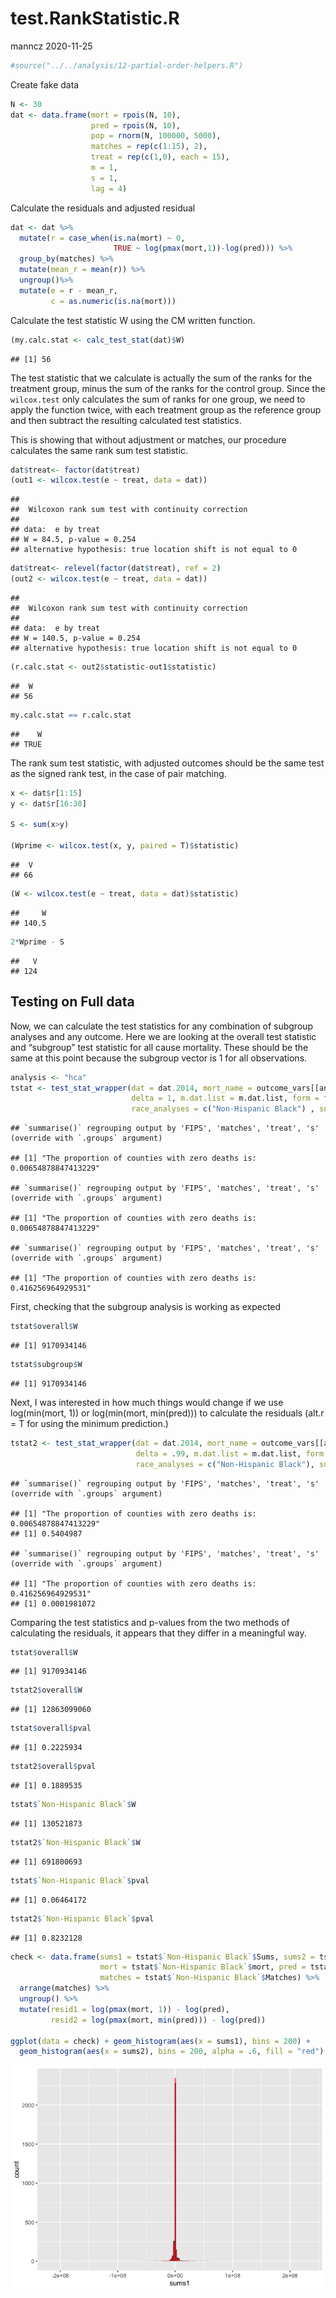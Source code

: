 test.RankStatistic.R
================
manncz
2020-11-25

``` r
#source("../../analysis/12-partial-order-helpers.R")
```

Create fake data

``` r
N <- 30
dat <- data.frame(mort = rpois(N, 10),
                  pred = rpois(N, 10),
                  pop = rnorm(N, 100000, 5000),
                  matches = rep(c(1:15), 2),
                  treat = rep(c(1,0), each = 15),
                  m = 1,
                  s = 1,
                  lag = 4)
```

Calculate the residuals and adjusted residual

``` r
dat <- dat %>%
  mutate(r = case_when(is.na(mort) ~ 0,
                       TRUE ~ log(pmax(mort,1))-log(pred))) %>%
  group_by(matches) %>%
  mutate(mean_r = mean(r)) %>%
  ungroup()%>%
  mutate(e = r - mean_r,
         c = as.numeric(is.na(mort)))
```

Calculate the test statistic W using the CM written function.

``` r
(my.calc.stat <- calc_test_stat(dat)$W)
```

    ## [1] 56

The test statistic that we calculate is actually the sum of the ranks
for the treatment group, minus the sum of the ranks for the control
group. Since the `wilcox.test` only calculates the sum of ranks for one
group, we need to apply the function twice, with each treatment group as
the reference group and then subtract the resulting calculated test
statistics.

This is showing that without adjustment or matches, our procedure
calculates the same rank sum test statistic.

``` r
dat$treat<- factor(dat$treat)
(out1 <- wilcox.test(e ~ treat, data = dat))
```

    ## 
    ##  Wilcoxon rank sum test with continuity correction
    ## 
    ## data:  e by treat
    ## W = 84.5, p-value = 0.254
    ## alternative hypothesis: true location shift is not equal to 0

``` r
dat$treat<- relevel(factor(dat$treat), ref = 2)
(out2 <- wilcox.test(e ~ treat, data = dat))
```

    ## 
    ##  Wilcoxon rank sum test with continuity correction
    ## 
    ## data:  e by treat
    ## W = 140.5, p-value = 0.254
    ## alternative hypothesis: true location shift is not equal to 0

``` r
(r.calc.stat <- out2$statistic-out1$statistic)
```

    ##  W 
    ## 56

``` r
my.calc.stat == r.calc.stat
```

    ##    W 
    ## TRUE

The rank sum test statistic, with adjusted outcomes should be the same
test as the signed rank test, in the case of pair matching.

``` r
x <- dat$r[1:15]
y <- dat$r[16:30]

S <- sum(x>y)

(Wprime <- wilcox.test(x, y, paired = T)$statistic)   
```

    ##  V 
    ## 66

``` r
(W <- wilcox.test(e ~ treat, data = dat)$statistic)
```

    ##     W 
    ## 140.5

``` r
2*Wprime - S
```

    ##   V 
    ## 124

## Testing on Full data

Now, we can calculate the test statistics for any combination of
subgroup analyses and any outcome. Here we are looking at the overall
test statistic and “subgroup” test statistic for all cause mortality.
These should be the same at this point because the subgroup vector is 1
for all observations.

``` r
analysis <- "hca"
tstat <- test_stat_wrapper(dat = dat.2014, mort_name = outcome_vars[[analysis]], var_names = var_list[[analysis]],
                           delta = 1, m.dat.list = m.dat.list, form = form,
                           race_analyses = c("Non-Hispanic Black") , subgroup = T, overall = T, alt.r = F)
```

    ## `summarise()` regrouping output by 'FIPS', 'matches', 'treat', 's' (override with `.groups` argument)

    ## [1] "The proportion of counties with zero deaths is: 0.00654878847413229"

    ## `summarise()` regrouping output by 'FIPS', 'matches', 'treat', 's' (override with `.groups` argument)

    ## [1] "The proportion of counties with zero deaths is: 0.00654878847413229"

    ## `summarise()` regrouping output by 'FIPS', 'matches', 'treat', 's' (override with `.groups` argument)

    ## [1] "The proportion of counties with zero deaths is: 0.416256964929531"

First, checking that the subgroup analysis is working as expected

``` r
tstat$overall$W
```

    ## [1] 9170934146

``` r
tstat$subgroup$W
```

    ## [1] 9170934146

Next, I was interested in how much things would change if we use
log(min(mort, 1)) or log(min(mort, min(pred))) to calculate the
residuals (alt.r = T for using the minimum prediction.)

``` r
tstat2 <- test_stat_wrapper(dat = dat.2014, mort_name = outcome_vars[[analysis]], var_names = var_list[[analysis]],
                            delta = .99, m.dat.list = m.dat.list, form = form,
                            race_analyses = c("Non-Hispanic Black"), subgroup = F, overall = T, alt.r = T)
```

    ## `summarise()` regrouping output by 'FIPS', 'matches', 'treat', 's' (override with `.groups` argument)

    ## [1] "The proportion of counties with zero deaths is: 0.00654878847413229"
    ## [1] 0.5404987

    ## `summarise()` regrouping output by 'FIPS', 'matches', 'treat', 's' (override with `.groups` argument)

    ## [1] "The proportion of counties with zero deaths is: 0.416256964929531"
    ## [1] 0.0001981072

Comparing the test statistics and p-values from the two methods of
calculating the residuals, it appears that they differ in a meaningful
way.

``` r
tstat$overall$W
```

    ## [1] 9170934146

``` r
tstat2$overall$W
```

    ## [1] 12863099060

``` r
tstat$overall$pval
```

    ## [1] 0.2225934

``` r
tstat2$overall$pval
```

    ## [1] 0.1889535

``` r
tstat$`Non-Hispanic Black`$W
```

    ## [1] 130521873

``` r
tstat2$`Non-Hispanic Black`$W
```

    ## [1] 691800693

``` r
tstat$`Non-Hispanic Black`$pval
```

    ## [1] 0.06464172

``` r
tstat2$`Non-Hispanic Black`$pval
```

    ## [1] 0.8232128

``` r
check <- data.frame(sums1 = tstat$`Non-Hispanic Black`$Sums, sums2 = tstat2$`Non-Hispanic Black`$Sums,
                    mort = tstat$`Non-Hispanic Black`$mort, pred = tstat$`Non-Hispanic Black`$pred,
                    matches = tstat$`Non-Hispanic Black`$Matches) %>%
  arrange(matches) %>%
  ungroup() %>%
  mutate(resid1 = log(pmax(mort, 1)) - log(pred),
         resid2 = log(pmax(mort, min(pred))) - log(pred))

ggplot(data = check) + geom_histogram(aes(x = sums1), bins = 200) + 
  geom_histogram(aes(x = sums2), bins = 200, alpha = .6, fill = "red")
```

![](test.RankStatistic_files/figure-gfm/unnamed-chunk-10-1.png)<!-- -->
